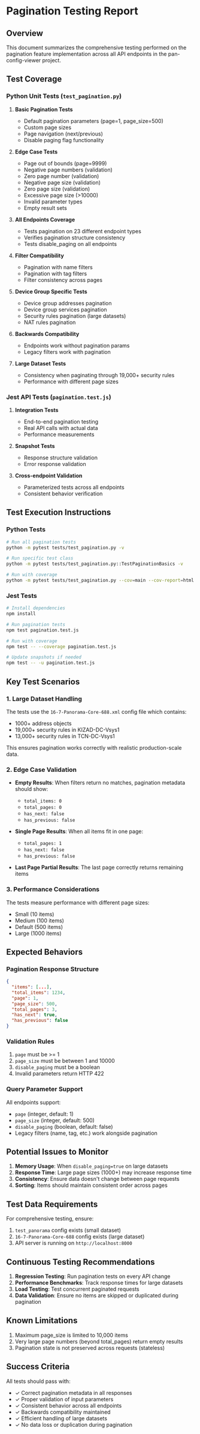 # Pagination Testing Report

## Overview

This document summarizes the comprehensive testing performed on the pagination feature implementation across all API endpoints in the pan-config-viewer project.

## Test Coverage

### Python Unit Tests (`test_pagination.py`)

1. **Basic Pagination Tests**
   - Default pagination parameters (page=1, page_size=500)
   - Custom page sizes
   - Page navigation (next/previous)
   - Disable paging flag functionality

2. **Edge Case Tests**
   - Page out of bounds (page=9999)
   - Negative page numbers (validation)
   - Zero page number (validation)
   - Negative page size (validation)
   - Zero page size (validation)
   - Excessive page size (>10000)
   - Invalid parameter types
   - Empty result sets

3. **All Endpoints Coverage**
   - Tests pagination on 23 different endpoint types
   - Verifies pagination structure consistency
   - Tests disable_paging on all endpoints

4. **Filter Compatibility**
   - Pagination with name filters
   - Pagination with tag filters
   - Filter consistency across pages

5. **Device Group Specific Tests**
   - Device group addresses pagination
   - Device group services pagination
   - Security rules pagination (large datasets)
   - NAT rules pagination

6. **Backwards Compatibility**
   - Endpoints work without pagination params
   - Legacy filters work with pagination

7. **Large Dataset Tests**
   - Consistency when paginating through 19,000+ security rules
   - Performance with different page sizes

### Jest API Tests (`pagination.test.js`)

1. **Integration Tests**
   - End-to-end pagination testing
   - Real API calls with actual data
   - Performance measurements

2. **Snapshot Tests**
   - Response structure validation
   - Error response validation

3. **Cross-endpoint Validation**
   - Parameterized tests across all endpoints
   - Consistent behavior verification

## Test Execution Instructions

### Python Tests

```bash
# Run all pagination tests
python -m pytest tests/test_pagination.py -v

# Run specific test class
python -m pytest tests/test_pagination.py::TestPaginationBasics -v

# Run with coverage
python -m pytest tests/test_pagination.py --cov=main --cov-report=html
```

### Jest Tests

```bash
# Install dependencies
npm install

# Run pagination tests
npm test pagination.test.js

# Run with coverage
npm test -- --coverage pagination.test.js

# Update snapshots if needed
npm test -- -u pagination.test.js
```

## Key Test Scenarios

### 1. Large Dataset Handling

The tests use the `16-7-Panorama-Core-688.xml` config file which contains:
- 1000+ address objects
- 19,000+ security rules in KIZAD-DC-Vsys1
- 13,000+ security rules in TCN-DC-Vsys1

This ensures pagination works correctly with realistic production-scale data.

### 2. Edge Case Validation

- **Empty Results**: When filters return no matches, pagination metadata should show:
  - `total_items: 0`
  - `total_pages: 0`
  - `has_next: false`
  - `has_previous: false`

- **Single Page Results**: When all items fit in one page:
  - `total_pages: 1`
  - `has_next: false`
  - `has_previous: false`

- **Last Page Partial Results**: The last page correctly returns remaining items

### 3. Performance Considerations

The tests measure performance with different page sizes:
- Small (10 items)
- Medium (100 items)
- Default (500 items)
- Large (1000 items)

## Expected Behaviors

### Pagination Response Structure

```json
{
  "items": [...],
  "total_items": 1234,
  "page": 1,
  "page_size": 500,
  "total_pages": 3,
  "has_next": true,
  "has_previous": false
}
```

### Validation Rules

1. `page` must be >= 1
2. `page_size` must be between 1 and 10000
3. `disable_paging` must be a boolean
4. Invalid parameters return HTTP 422

### Query Parameter Support

All endpoints support:
- `page` (integer, default: 1)
- `page_size` (integer, default: 500)
- `disable_paging` (boolean, default: false)
- Legacy filters (name, tag, etc.) work alongside pagination

## Potential Issues to Monitor

1. **Memory Usage**: When `disable_paging=true` on large datasets
2. **Response Time**: Large page sizes (1000+) may increase response time
3. **Consistency**: Ensure data doesn't change between page requests
4. **Sorting**: Items should maintain consistent order across pages

## Test Data Requirements

For comprehensive testing, ensure:
1. `test_panorama` config exists (small dataset)
2. `16-7-Panorama-Core-688` config exists (large dataset)
3. API server is running on `http://localhost:8000`

## Continuous Testing Recommendations

1. **Regression Testing**: Run pagination tests on every API change
2. **Performance Benchmarks**: Track response times for large datasets
3. **Load Testing**: Test concurrent paginated requests
4. **Data Validation**: Ensure no items are skipped or duplicated during pagination

## Known Limitations

1. Maximum page_size is limited to 10,000 items
2. Very large page numbers (beyond total_pages) return empty results
3. Pagination state is not preserved across requests (stateless)

## Success Criteria

All tests should pass with:
- ✓ Correct pagination metadata in all responses
- ✓ Proper validation of input parameters
- ✓ Consistent behavior across all endpoints
- ✓ Backwards compatibility maintained
- ✓ Efficient handling of large datasets
- ✓ No data loss or duplication during pagination